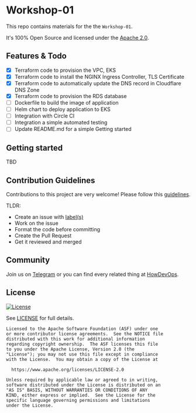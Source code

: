 # Workshop-01

This repo contains materials for the the `Workshop-01`.

It's 100% Open Source and licensed under the [Apache 2.0](LICENSE).

## Features & Todo

- [x] Terraform code to provision the VPC, EKS
- [x] Terraform code to install the NGINX Ingress Controller, TLS Certificate
- [x] Terraform code to automatically update the DNS record in Cloudflare DNS Zone
- [x] Terraform code to provision the RDS database
- [ ] Dockerfile to build the image of application
- [ ] Helm chart to deploy application to EKS
- [ ] Integration with Circle CI
- [ ] Integration a simple automated testing
- [ ] Update README.md for a simple Getting started

## Getting started

TBD

## Contribution Guidelines

Contributions to this project are very welcome! Please follow this [guidelines](CONTRIBUTING.md).

TLDR:
* Create an issue with [label(s)](https://docs.github.com/en/github/managing-your-work-on-github/applying-labels-to-issues-and-pull-requests)
* Work on the issue
* Format the code before committing
* Create the Pull Request
* Get it reviewed and merged

## Community

Join us on [Telegram](https://t.me/howdevops) or you can find every related thing at [HowDevOps](https://howdevops.com).

## License

[![License](https://img.shields.io/badge/License-Apache%202.0-blue.svg)](https://opensource.org/licenses/Apache-2.0)

See [LICENSE](LICENSE) for full details.

```text
Licensed to the Apache Software Foundation (ASF) under one
or more contributor license agreements.  See the NOTICE file
distributed with this work for additional information
regarding copyright ownership.  The ASF licenses this file
to you under the Apache License, Version 2.0 (the
"License"); you may not use this file except in compliance
with the License.  You may obtain a copy of the License at

  https://www.apache.org/licenses/LICENSE-2.0

Unless required by applicable law or agreed to in writing,
software distributed under the License is distributed on an
"AS IS" BASIS, WITHOUT WARRANTIES OR CONDITIONS OF ANY
KIND, either express or implied.  See the License for the
specific language governing permissions and limitations
under the License.
```